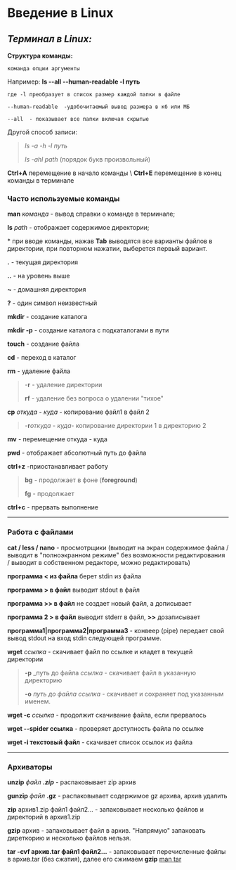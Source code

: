 # Введение в Linux

## *Терминал в Linux:*

**Структура команды:**

    команда опции аргументы
  

Например:  **ls --all --human-readable -l путь**

    где -l преобразует в список размер каждой папки в файле

    --human-readable  -удобочитаемый вывод размера в кб или МБ

    --all  - показывает все папки включая скрытые 

Другой способ записи:

> *ls -a -h -l путь*
>
> *ls -ahl path* (порядок букв произвольный)

**Ctrl+A** перемещение в начало команды \ **Ctrl+E** перемещение в конец команды в терминале

### **Часто используемые команды**

 **man** *команда* - вывод справки о команде в терминале;

 **ls** *path* - отображает содержимое директории;

\* при вводе команды, нажав **Tab** выводятся все варианты файлов  в директории, при повторном нажатии, выберется первый вариант.

**.** - текущая директория

**..** - на уровень выше

**~** - домашняя директория

**\?** - один символ неизвестный

**mkdir** - создание каталога

**mkdir -p** - создание каталога с подкаталогами в пути

**touch** - создание файла

**cd** - переход в каталог

**rm** - удаление файла
> -**r** - удаление директории
>
> **rf** - удаление без вопроса о удалении "тихое"

**cp** _откуда - куда_ - копирование файл1 в файл 2
> -**r**_откуда - куда_- копирование директории 1 в директорию 2

**mv** - перемещение откуда - куда

**pwd** - отображает абсолютный путь до файла

**ctrl+z** -приостанавливает работу
>**bg** - продолжает в фоне (**foreground**)
>
>**fg**  - продолжает

**ctrl+c** - прервать выполнение

---

### **Работа с файлами**

**cat / less / nano** - просмотрщики (выводит на экран содержимое файла / выводит в "полноэкранном режиме" без возможности редактирования / выводит в собственном редакторе, можно редактировать)

**программа < из файла** берет stdin из файла

**программа > в файл** выводит stdout в файл

**программа >> в файл** не создает новый файл, а дописывает

**программа 2 > в файл** выводит stderr в файл, **>>** дозаписывает

**программа1|программа2|программа3** - конвеер (pipe) передает свой вывод stdout на вход stdin следующей программе.

**wget** _ссылка_ - скачивает файл по ссылке и кладет в текущей директории
>**-p** _путь до файла _ссылка_ - скачивает файл в указанную директорию
>
>**-o** _путь до файла ссылка_ - скачивает и сохраняет под указанным именем.

**wget -c** _ссылка_ - продолжит скачивание файла, если прервалось

**wget --spider ссылка** - проверяет доступность файла по ссылке

**wget -i текстовый файл** - скачивает список ссылок из файла

---

### Архиваторы

**unzip** _файл **.zip**_ - распаковывает zip архив

**gunzip** _файл_ **.gz** - распаковывает содержимое gz архива, архив удалить

**zip** архив1.zip файл1 файл2... - запаковывает несколько файлов и директорий в архив1.zip

**gzip** архив - запаковывает файл в архив. "Напрямую" запаковать диреткорию и несколько файлов нельзя. 

**tar -cvf архив.tar файл1 файл2...** - запаковывает перечисленные файлы в архив.tar (без сжатия), далее его сжимаем **gzip** [man tar](https://manpages.ubuntu.com/manpages/xenial/man1/tar.1.html)



